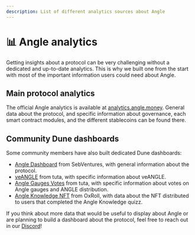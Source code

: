 ```yaml
---
description: List of different analytics sources about Angle
---
```


# 📊 Angle analytics 

Getting insights about a protocol can be very challenging without a dedicated and up-to-date analytics. This is why we built one from the start with most of the important information users could need about Angle. 

## Main protocol analytics

The official Angle analytics is available at [analytics.angle.money](https://analytics.angle.money/). General data about the protocol, and specific information about governance, each smart contract modules, and the different stablecoins can be found there. 

## Community Dune dashboards

Some community members have also built dedicated Dune dashboards: 
- [Angle Dashboard](https://dune.com/SebVentures/Angle-Dashboard) from SebVentures, with general information about the protocol. 
- [veANGLE](https://dune.com/tuta/veANGLE-data) from tuta, with specific information about veANGLE. 
- [Angle Gauges Votes](https://dune.com/tuta/Angle-Gauges-Votes) from tuta, with specific information about votes on Angle gauges and ANGLE distribution. 
- [Angle Knowledge NFT](https://dune.com/0xroll/Angle-Protocol-Knowledge-NFT) from OxRoll, with data about the NFT distributed to users that completed the Angle Knowledge quizz. 


If you think about more data that would be useful to display about Angle or are planning to build a dashboard about the protocol, feel free to reach out in our [Discord](https://discord.gg/bwHQTMsf)! 